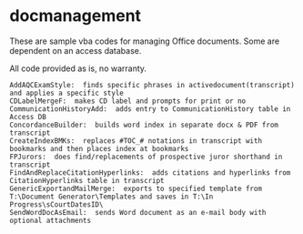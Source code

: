 # docmanagement

These are sample vba codes for managing Office documents.  Some are dependent on an access database. 

All code provided as is, no warranty.

 	AddAQCExamStyle:  finds specific phrases in activedocument(transcript) and applies a specific style
	CDLabelMergeF:  makes CD label and prompts for print or no
	CommunicationHistoryAdd:  adds entry to CommunicationHistory table in Access DB
	ConcordanceBuilder:  builds word index in separate docx & PDF from transcript
	CreateIndexBMKs:  replaces #TOC_# notations in transcript with bookmarks and then places index at bookmarks
	FPJurors:  does find/replacements of prospective juror shorthand in transcript
	FindAndReplaceCitationHyperlinks:  adds citations and hyperlinks from CitationHyperlinks table in transcript
	GenericExportandMailMerge:  exports to specified template from T:\Document Generator\Templates and saves in T:\In Progress\sCourtDatesID\
	SendWordDocAsEmail:  sends Word document as an e-mail body with optional attachments
  
  
  
  
